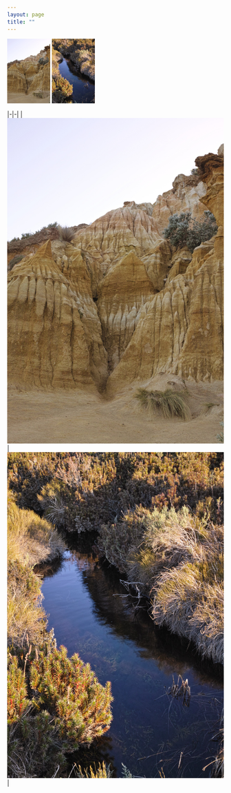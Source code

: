 ```yaml
---
layout: page
title: ""
---
```


<p float="left">
  <img src="webphotos/enviroport/beausand.jpg" width="100" />
  <img src="webphotos/enviroport/bawbawstream.jpg" width="100" /> 
</p>



|-|-|
|![sanddunes](webphotos/enviroport/beausand.jpg) |![sanddunes](webphotos/enviroport/bawbawstream.jpg)|
